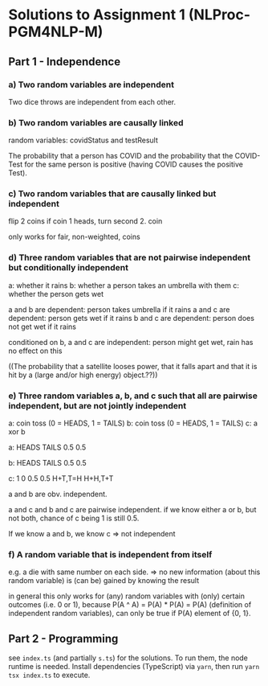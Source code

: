 # Solutions to Assignment 1 (NLProc-PGM4NLP-M)

## Part 1 - Independence

### a) Two random variables are independent

Two dice throws are independent from each other.

### b) Two random variables are causally linked

random variables: covidStatus and testResult

The probability that a person has COVID and the probability that the COVID-Test for the same person is positive (having COVID causes the positive Test).

### c) Two random variables that are causally linked but independent

flip 2 coins
if coin 1 heads, turn second 2. coin

only works for fair, non-weighted, coins

### d) Three random variables that are not pairwise independent but conditionally independent

a: whether it rains
b: whether a person takes an umbrella with them
c: whether the person gets wet

a and b are dependent: person takes umbrella if it rains
a and c are dependent: person gets wet if it rains
b and c are dependent: person does not get wet if it rains

conditioned on b, a and c are independent: person might get wet, rain has no effect on this

((The probability that a satellite looses power, that it falls apart and that it is hit by a (large and/or high energy) object.??))

### e) Three random variables a, b, and c such that all are pairwise independent, but are not jointly independent

a: coin toss (0 = HEADS, 1 = TAILS)
b: coin toss (0 = HEADS, 1 = TAILS)
c: a xor b

a:  HEADS   TAILS
    0.5     0.5

b:  HEADS   TAILS
    0.5     0.5

c:  1       0
    0.5     0.5
    H+T,T=H H+H,T+T

a and b are obv. independent.

a and c and b and c are pairwise independent. if we know either a or b, but not both, chance of c being 1 is still 0.5.

If we know a and b, we know c => not independent

### f) A random variable that is independent from itself

e.g. a die with same number on each side. => no new information (about this random variable) is (can be) gained by knowing the result

in general this only works for (any) random variables with (only) certain outcomes (i.e. 0 or 1), because P(A ^ A) = P(A) * P(A) = P(A) (definition of independent random variables), can only be true if P(A) element of {0, 1}.

## Part 2 - Programming

see `index.ts` (and partially `s.ts`) for the solutions. To run them, the node runtime is needed. Install dependencies (TypeScript) via `yarn`, then run `yarn tsx index.ts` to execute.
